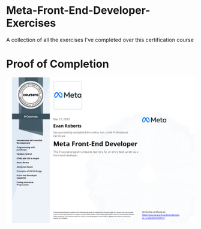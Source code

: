 # Meta-Front-End-Developer-Exercises
A collection of all the exercises I've completed over this certification course

# Proof of Completion

<img src="Meta-Front-End-Developer-Cert.pdf" />
